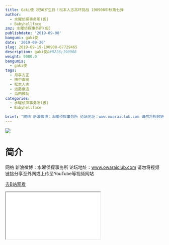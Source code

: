 ```yaml
---
title: Gaki使 祝56岁生日！松本人志吊环挑战 190908中秋第七弹
author:
  - 水曜侦探事务所(仮)
  - Babyhellface
zmz: 水曜侦探事务所(仮)
publishdate: '2019-09-08'
bangumi: gaki使
date: '2019-09-20'
slug: 2019-09-19-190908-67729465
description: gaki使&#8226;190908
weight: 9080.0
bangumis:
  - gaki使
tags:
  - 月亭方正
  - 田中直树
  - 松本人志
  - 远藤章造
  - 浜田雅功
categories:
  - 水曜侦探事务所(仮)
  - Babyhellface

brief: "网络 新浪微博：水曜侦探事务所 论坛地址：www.owaraiclub.com 请勿将视频链接分享至外网或上传至YouTube等视频网站"
---
```

![](https://raw.githubusercontent.com/tcgriffith/owaraisite/master/static/tmpimg/65f0af062b7c8d2e70355de5bb55beacb0b7524a.jpg.480.jpg)
# 简介  
网络
新浪微博：水曜侦探事务所 论坛地址：www.owaraiclub.com
请勿将视频链接分享至外网或上传至YouTube等视频网站  

[去B站观看](https://www.bilibili.com/video/av67729465/)
<div class ="resp-container"><iframe class="testiframe" src="//player.bilibili.com/player.html?aid=67729465"", scrolling="no", allowfullscreen="true" > </iframe></div> 
